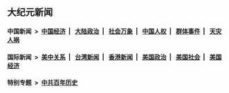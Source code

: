 ## 大纪元新闻

#### 中国新闻 &nbsp;>&nbsp; [中国经济](indexes/ncid283/README.md?05020445) &nbsp;| &nbsp; [大陆政治](indexes/ncid277/README.md?05020445) &nbsp;| &nbsp; [社会万象](indexes/ncid282/README.md?05020445) &nbsp;| &nbsp; [中国人权](indexes/ncid278/README.md?05020445) &nbsp;| &nbsp; [群体事件](indexes/ncid279/README.md?05020445) &nbsp;| &nbsp; [天灾人祸](indexes/ncid280/README.md?05020445)

#### 国际新闻 &nbsp;>&nbsp; [美中关系](indexes/nf1412576/README.md?05020445) &nbsp;| &nbsp; [台湾新闻](indexes/ncid1349361/README.md?05020445) &nbsp;| &nbsp; [香港新闻](indexes/ncid1349362/README.md?05020445) &nbsp;| &nbsp; [美国政治](indexes/ncid1078159/README.md?05020445) &nbsp;| &nbsp; [美国社会](indexes/ncid1078160/README.md?05020445) &nbsp;| &nbsp; [美国经济](indexes/ncid1078158/README.md?05020445)

#### 特别专题 &nbsp;>&nbsp; [中共百年历史](https://github.com/epoch-news/epoch-special/blob/master/README.md?05020445)  
